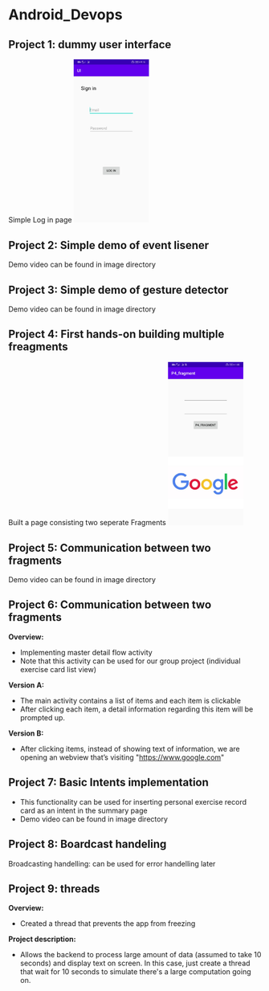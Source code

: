 # Android_Devops

<h2>Project 1: dummy user interface</h2>
Simple Log in page
<img src='https://github.com/jeff024/Android_Devops/blob/master/images/Project1_screenshot.jpg' width="150">

<h2>Project 2: Simple demo of event lisener</h2>
Demo video can be found in image directory

<h2>Project 3: Simple demo of gesture detector</h2>
Demo video can be found in image directory

<h2>Project 4: First hands-on building multiple freagments</h2>
Built a page consisting two seperate Fragments
<img src='https://github.com/jeff024/Android_Devops/blob/master/images/Project4_fragment_screenshot.jpg' width="150">

<h2>Project 5: Communication between two fragments</h2>
Demo video can be found in image directory

<h2>Project 6: Communication between two fragments</h2>

<b>Overview:</b>

- Implementing master detail flow activity
- Note that this activity can be used for our group project (individual exercise card list view)

<b>Version A:</b>

- The main activity contains a list of items and each item is clickable
- After clicking each item, a detail information regarding this item will be prompted up.

<b>Version B:</b>

- After clicking items, instead of showing text of information, we are opening an webview that’s visiting "https://www.google.com"

<h2>Project 7: Basic Intents implementation</h2>

- This functionality can be used for inserting personal exercise record card as an intent in the summary page
- Demo video can be found in image directory

<h2>Project 8: Boardcast handeling</h2>

Broadcasting handelling: can be used for error handelling later

<h2>Project 9: threads</h2>

<b>Overview:</b>

- Created a thread that prevents the app from freezing

<b>Project description: </b>

- Allows the backend to process large amount of data (assumed to take 10 seconds) and display text on screen. In this case, just create a thread that wait for 10 seconds to simulate there's a  large computation going on. 
